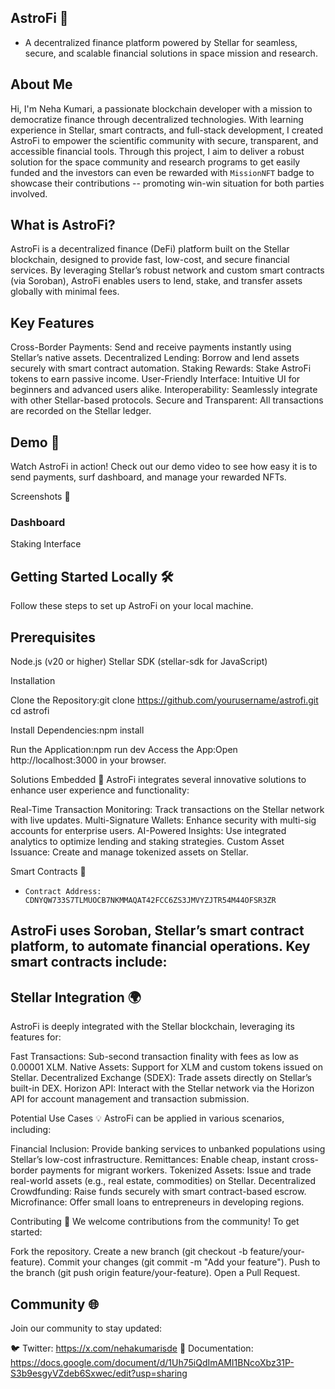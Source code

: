 ## AstroFi 🌌
- A decentralized finance platform powered by Stellar for seamless, secure, and scalable financial solutions in space mission and research.


## About Me 
Hi, I'm Neha Kumari, a passionate blockchain developer with a mission to democratize finance through decentralized technologies. With learning experience in Stellar, smart contracts, and full-stack development, I created AstroFi to empower the scientific community with secure, transparent, and accessible financial tools. Through this project, I  aim to deliver a robust solution for the space community and research programs to get easily funded and the investors can even be rewarded with `MissionNFT` badge to showcase their contributions -- promoting win-win situation for both parties involved.

## What is AstroFi?
AstroFi is a decentralized finance (DeFi) platform built on the Stellar blockchain, designed to provide fast, low-cost, and secure financial services. By leveraging Stellar’s robust network and custom smart contracts (via Soroban), AstroFi enables users to lend, stake, and transfer assets globally with minimal fees.

## Key Features 

Cross-Border Payments: Send and receive payments instantly using Stellar’s native assets.
Decentralized Lending: Borrow and lend assets securely with smart contract automation.
Staking Rewards: Stake AstroFi tokens to earn passive income.
User-Friendly Interface: Intuitive UI for beginners and advanced users alike.
Interoperability: Seamlessly integrate with other Stellar-based protocols.
Secure and Transparent: All transactions are recorded on the Stellar ledger.


## Demo 🎥
Watch AstroFi in action! Check out our demo video to see how easy it is to send payments, surf dashboard, and manage your rewarded NFTs.

Screenshots 📸


### Dashboard
Staking Interface





## Getting Started Locally 🛠️
Follow these steps to set up AstroFi on your local machine.

## Prerequisites

Node.js (v20 or higher)
Stellar SDK (stellar-sdk for JavaScript)

Installation

Clone the Repository:git clone https://github.com/yourusername/astrofi.git
cd astrofi

Install Dependencies:npm install

Run the Application:npm run dev
Access the App:Open http://localhost:3000 in your browser.


Solutions Embedded 🧩
AstroFi integrates several innovative solutions to enhance user experience and functionality:

Real-Time Transaction Monitoring: Track transactions on the Stellar network with live updates.
Multi-Signature Wallets: Enhance security with multi-sig accounts for enterprise users.
AI-Powered Insights: Use integrated analytics to optimize lending and staking strategies.
Custom Asset Issuance: Create and manage tokenized assets on Stellar.


Smart Contracts 📜
- `Contract Address: CDNYQW733S7TLMUOCB7NKMMAQAT42FCC6ZS3JMVYZJTR54M44OFSR3ZR `

## AstroFi uses Soroban, Stellar’s smart contract platform, to automate financial operations. Key smart contracts include:

## Stellar Integration 🌍
AstroFi is deeply integrated with the Stellar blockchain, leveraging its features for:

Fast Transactions: Sub-second transaction finality with fees as low as 0.00001 XLM.
Native Assets: Support for XLM and custom tokens issued on Stellar.
Decentralized Exchange (SDEX): Trade assets directly on Stellar’s built-in DEX.
Horizon API: Interact with the Stellar network via the Horizon API for account management and transaction submission.


Potential Use Cases 💡
AstroFi can be applied in various scenarios, including:

Financial Inclusion: Provide banking services to unbanked populations using Stellar’s low-cost infrastructure.
Remittances: Enable cheap, instant cross-border payments for migrant workers.
Tokenized Assets: Issue and trade real-world assets (e.g., real estate, commodities) on Stellar.
Decentralized Crowdfunding: Raise funds securely with smart contract-based escrow.
Microfinance: Offer small loans to entrepreneurs in developing regions.


Contributing 🤝
We welcome contributions from the community! To get started:

Fork the repository.
Create a new branch (git checkout -b feature/your-feature).
Commit your changes (git commit -m "Add your feature").
Push to the branch (git push origin feature/your-feature).
Open a Pull Request.


## Community 🌐
Join our community to stay updated:

🐦 Twitter: https://x.com/nehakumarisde
📖 Documentation: https://docs.google.com/document/d/1Uh75iQdImAMI1BNcoXbz31P-S3b9esgyVZdeb6Sxwec/edit?usp=sharing


